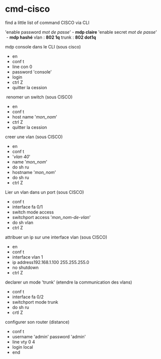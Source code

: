 # cmd-cisco
find a little list of command CISCO via CLI 

'enable password _mot de passe_' - __mdp claire__
'enable secret _mot de passe_'  - __mdp hashé__
vlan : __802 1q__
trunk : __802 dot1q__

mdp console dans le CLI (sous cisco)
* en
* conf t
* line con 0
* password 'console'
* login
* ctrl Z
* quitter la cession

 renomer un switch (sous CISCO)
* en
* conf t
* host name '_mon_nom_'
* ctrl Z
* quitter la cession

creer une vlan (sous CISCO)
* en
* conf t
* '_vlan 40_'
* name '_mon_nom_'
* do sh ru
* hostname '_mon_nom_'
* do sh ru
* ctrl Z

Lier un vlan dans un port (sous CISCO)
* conf t
* interface fa 0/1
* switch mode access
* switchport access '_mon_nom-de-vlan_'
* do sh vlan
* ctrl Z

attribuer un ip sur une interface vlan (sous CISCO)
* en
* conf t
* interface vlan 1
* ip address192.168.1.100 255.255.255.0
* no shutdown
* ctrl Z

declarer un mode 'trunk' (etendre la communication des vlans)
* conf t
* interface fa 0/2
* switchport mode trunk
* do sh ru
* crtl Z

configurer son router (distance)
* conf t
* username 'admin' password 'admin'
* line vty 0 4
* login local
* end













